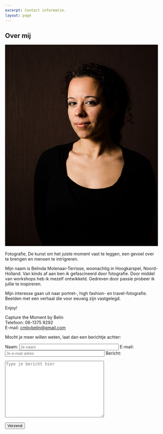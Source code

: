 ```yaml
---
excerpt: Contact informatie.
layout: page
---
```

## Over mij

<img src="portfolio/belin.jpg" class="me" alt="Dit ben ik"/>


Fotografie, De kunst om het juiste moment vast te leggen, een gevoel over te brengen en mensen te intrigreren.

Mijn naam is Belinda Molenaar-Terrisse, woonachtig in Hoogkarspel, Noord-Holland.
Van kinds af aan ben ik gefascineerd door fotografie. Door middel van workshops heb ik mezelf ontwikkeld. Gedreven door passie probeer ik jullie te inspireren.

Mijn interesse gaan uit naar portret-, high fashion- en travel-fotografie.<br/>Beelden met een verhaal die voor eeuwig zijn vastgelegd.

Enjoy!

<div class="vcard">
    <div class="fn org">Capture the Moment by Belin</div>
    <div>Telefoon: <span class="tel">06-1375 9292</span></div>
    <div>E-mail: <a href="mailto:cmbybelin@gmail.com" class="email">cmbybelin@gmail.com</a></div>
</div>

Mocht je meer willen weten, laat dan een berichtje achter:

<form action="https://getsimpleform.com/messages?form_api_token=84cf3f47b43b7b5a616bd93710510116" method="post">
  <!-- the redirect_to is optional, the form will redirect to the referrer on submission -->
  <input type='hidden' name='redirect_to' value='http://cmbybelin.com/contact-thanks.html' />

  <label for="f_name">Naam:</label>
  <input id="f_name" type="text" name="name" style="width:320px" required placeholder="Je naam"/>
  <label for="f_email">E-mail:</label>
  <input id="f_email" type="email" name="email" style="width:320px" required placeholder="Je e-mail adres"/>
  <label for="f_message">Bericht:</label>
  <textarea id="f_message" name="message" style="width:320px" rows="12" required placeholder="Type je bericht hier"></textarea>

  <button type='submit'>Verzend</button>
</form>
